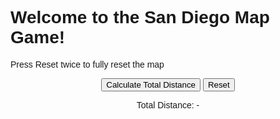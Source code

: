 <html>
<head>
  <h1>Welcome to the San Diego Map Game!</h1>
  <p>Press Reset twice to fully reset the map</p>
  <style>
    #coding_body{
      font-family: Arial, sans-serif;
    }
    #container_thingy{
      text-align: center;
    }
  </style>
</head>
<body id="coding_body">
  <div id="container_thingy">
    <button id="calculateButton">Calculate Total Distance</button>
    <button id="resetButton">Reset</button>
    <p>Total Distance: <span id="totalDistance">-</span></p>
  </div>
</body>

<script>
let lastMousePos = [];
let currentMousePos = [];
let lines = [];
let calculateButton;
let resetButton;
let totalDistanceElement;
let backgroundImage;

function preload() {
  backgroundImage = loadImage('SDmap.png');
}

function setup() {
  let canvas = createCanvas(1072,829);

  calculateButton = select('#calculateButton');
  calculateButton.mousePressed(calculateTotalDistance);

  resetButton = select('#resetButton');
  resetButton.mousePressed(resetLines);

  totalDistanceElement = select('#totalDistance');
}

function draw() {
  background(backgroundImage);

  for (let i = 0; i < lines.length; i++) {
    let linePoints = lines[i];
    let x1 = linePoints[0];
    let y1 = linePoints[1];
    let x2 = linePoints[2];
    let y2 = linePoints[3];

    stroke(255, 0, 0);
    strokeWeight(3);
    
    line(x1, y1, x2, y2);
  }
}

function mouseClicked() {
  if (mouseButton === LEFT) {
    if (lastMousePos.length === 0) {
      lastMousePos = [mouseX, mouseY];
    } else if (currentMousePos.length === 0) {
      currentMousePos = [mouseX, mouseY];
      let linePoints = lastMousePos.concat(currentMousePos);
      lines.push(linePoints);
      lastMousePos = [];
      currentMousePos = [];
    }
  }
}

function calculateTotalDistance() {
  let totalDistance = 0;
  for (let i = 0; i < lines.length; i++) {
    let linePoints = lines[i];
    let distance = calculateDistance(linePoints.slice(0, 2), linePoints.slice(2));
    totalDistance += distance;
  }
  totalDistanceElement.html(totalDistance);
}

function calculateDistance(point1, point2) {
  let dx = point2[0] - point1[0];
  let dy = point2[1] - point1[1];
  return Math.sqrt(dx * dx + dy * dy);
}

function resetLines() {
  lines = [];
  totalDistanceElement.html("-");
}
</script>
</html>